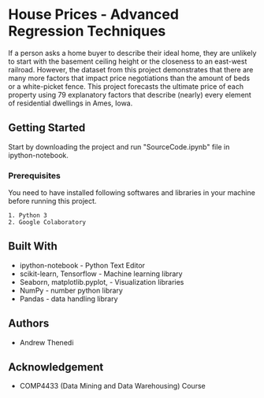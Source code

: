# House Prices - Advanced Regression Techniques

If a person asks a home buyer to describe their ideal home, they are unlikely to start with the basement 
ceiling height or the closeness to an east-west railroad. However, the dataset from this project 
demonstrates that there are many more factors that impact price negotiations than 
the amount of beds or a white-picket fence. This project forecasts the ultimate price 
of each property using 79 explanatory factors that describe (nearly) every element of residential 
dwellings in Ames, Iowa.

## Getting Started

Start by downloading the project and run "SourceCode.ipynb" file in ipython-notebook.

### Prerequisites

You need to have installed following softwares and libraries in your machine before running this project.

```
1. Python 3
2. Google Colaboratory
```

## Built With

* ipython-notebook - Python Text Editor
* scikit-learn, Tensorflow - Machine learning library
* Seaborn, matplotlib.pyplot, - Visualization libraries
* NumPy - number python library
* Pandas - data handling library

## Authors

* Andrew Thenedi

## Acknowledgement
* COMP4433 (Data Mining and Data Warehousing) Course
